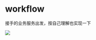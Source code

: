 # workflow
接手的业务服务出发，按自己理解也实现一下

![](https://github.com/ZebraKK/workflow/workflows/Build/badge.svg)
